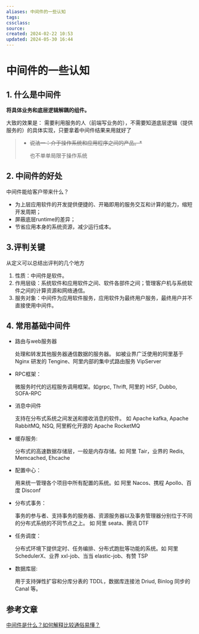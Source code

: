 ```yaml
---
aliases: 中间件的一些认知
tags: 
cssclass: 
source: 
created: 2024-02-22 10:53
updated: 2024-05-30 16:44
---
```

# 中间件的一些认知

## 1. 什么是中间件

**将具体业务和底层逻辑解耦的组件。**

大致的效果是：
需要利用服务的人（前端写业务的），不需要知道底层逻辑（提供服务的）的具体实现，只要拿着中间件结果来用就好了

> - ~~说法一：介于操作系统和应用程序之间的产品。*~~
>
>   也不单单局限于操作系统

## 2. 中间件的好处

中间件能给客户带来什么？

- 为上层应用软件的开发提供便捷的、开箱即用的服务交互和计算的能力，缩短开发周期；
- 屏蔽底层runtime的差异；
- 节省应用本身的系统资源，减少运行成本。

## 3.评判关键

从定义可以总结出评判的几个地方

1. 性质：中间件是软件。
2. 作用层级：系统软件和应用软件之间、软件各部件之间；管理客户机与系统软件之间的计算资源和网络通信。
3. 服务对象：中间件为应用软件服务，应用软件为最终用户服务，最终用户并不直接使用中间件。

## 4. 常用基础中间件

- 路由与web服务器

  处理和转发其他服务器通信数据的服务器。 如被业界广泛使用的阿里基于 Nginx 研发的 Tengine、阿里内部的集中式路由服务 VipServer

- RPC框架：

  微服务时代的远程服务调用框架。如grpc, Thrift, 阿里的 HSF, Dubbo, SOFA-RPC

- 消息中间件

  支持在分布式系统之间发送和接收消息的软件。 如 Apache kafka, Apache RabbitMQ, NSQ, 阿里孵化开源的 Apache RocketMQ

- 缓存服务: 

  分布式的高速数据存储层，一般是内存存储。如 阿里 Tair，业界的 Redis, Memcached, Ehcache

- 配置中心：

  用来统一管理各个项目中所有配置的系统。如 阿里 Nacos、携程 Apollo、百度 Disconf

- 分布式事务：

  事务的参与者、支持事务的服务器、资源服务器以及事务管理器分别位于不同的分布式系统的不同节点之上。 如 阿里 seata、腾讯 DTF

- 任务调度：

  分布式环境下提供定时、任务编排、分布式跑批等功能的系统。如 阿里 SchedulerX、业界 xxl-job、当当 elastic-job、有赞 TSP

- 数据库层:

  用于支持弹性扩容和分库分表的 TDDL，数据库连接池 Driud, Binlog 同步的 Canal 等。

## 参考文章

[中间件是什么？如何解释比较通俗易懂？](https://www.zhihu.com/question/19730582)